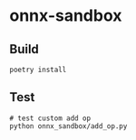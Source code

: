 # onnx-sandbox

## Build

```shell
poetry install
```

## Test

```shell
# test custom add op
python onnx_sandbox/add_op.py 
```